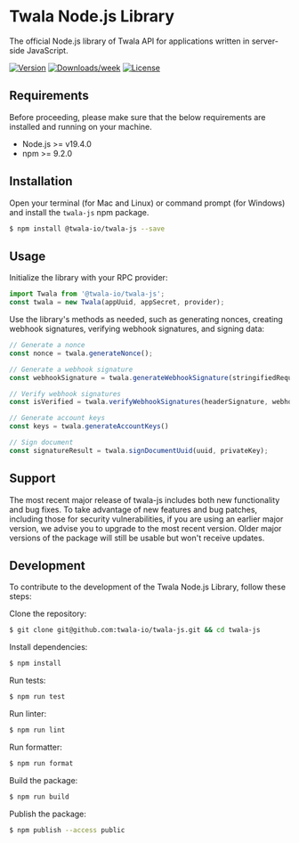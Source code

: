 # Twala Node.js Library

The official Node.js library of Twala API for applications written in server-side JavaScript.

[![Version](https://img.shields.io/npm/v/@twala-io/twala-js.svg)](https://npmjs.org/package/@twala-io/twala-js)
[![Downloads/week](https://img.shields.io/npm/dw/@twala-io/twala-js.svg)](https://npmjs.org/package/@twala-io/twala-js)
[![License](https://img.shields.io/npm/l/@twala-io/twala-js.svg)](https://github.com/twala-io/twala/blob/master/package.json)

## Requirements

Before proceeding, please make sure that the below requirements are installed and running on your machine.

- Node.js >= v19.4.0
- npm >= 9.2.0

## Installation

Open your terminal (for Mac and Linux) or command prompt (for Windows) and install the `twala-js` npm package.

```sh
$ npm install @twala-io/twala-js --save
```

## Usage

Initialize the library with your RPC provider:

```js
import Twala from '@twala-io/twala-js';
const twala = new Twala(appUuid, appSecret, provider);
```

Use the library's methods as needed, such as generating nonces, creating webhook signatures, verifying webhook signatures, and signing data:

```js
// Generate a nonce
const nonce = twala.generateNonce();

// Generate a webhook signature
const webhookSignature = twala.generateWebhookSignature(stringifiedRequestBody, webhookSecret);

// Verify webhook signatures
const isVerified = twala.verifyWebhookSignatures(headerSignature, webhookSignature);

// Generate account keys
const keys = twala.generateAccountKeys()

// Sign document
const signatureResult = twala.signDocumentUuid(uuid, privateKey);
```

## Support

The most recent major release of twala-js includes both new functionality and bug fixes. To take advantage of new features and bug patches, including those for security vulnerabilities, if you are using an earlier major version, we advise you to upgrade to the most recent version. Older major versions of the package will still be usable but won't receive updates.

## Development

To contribute to the development of the Twala Node.js Library, follow these steps:

Clone the repository:
```sh
$ git clone git@github.com:twala-io/twala-js.git && cd twala-js
```

Install dependencies:
```sh
$ npm install
```

Run tests:
```sh
$ npm run test
```

Run linter:
```sh
$ npm run lint
```

Run formatter:
```sh
$ npm run format
```

Build the package:
```sh
$ npm run build
```

Publish the package:
```sh
$ npm publish --access public
```
